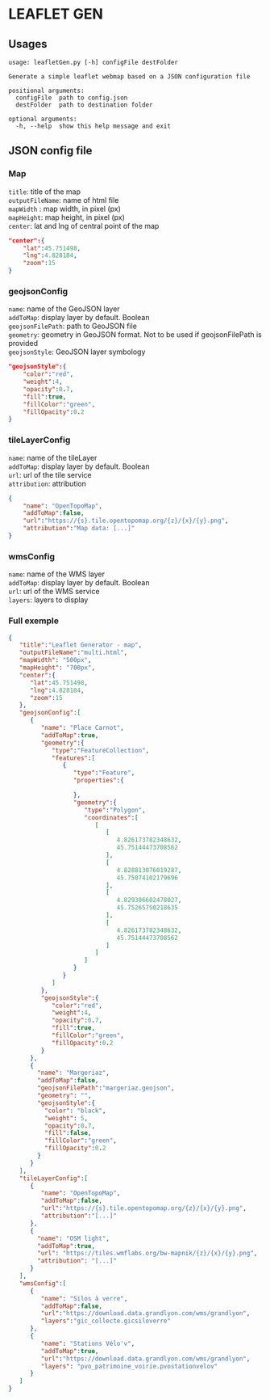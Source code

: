 # LEAFLET GEN

## Usages

```
usage: leafletGen.py [-h] configFile destFolder

Generate a simple leaflet webmap based on a JSON configuration file

positional arguments:
  configFile  path to config.json
  destFolder  path to destination folder

optional arguments:
  -h, --help  show this help message and exit
```

## JSON config file

### Map  
`title`: title of the map  
`outputFileName`: name of html file  
`mapWidth` : map width, in pixel (px)  
`mapHeight`: map height, in pixel (px)  
`center`: lat and lng of central point of the map  

```json
"center":{  
    "lat":45.751498,
    "lng":4.828184,
    "zoom":15
}
```

### geojsonConfig  
`name`: name of the GeoJSON layer  
`addToMap`: display layer by default. Boolean  
`geojsonFilePath`: path to GeoJSON file  
`geometry`: geometry in GeoJSON format. Not to be used if geojsonFilePath is provided  
`geojsonStyle`: GeoJSON layer symbology  

```json
"geojsonStyle":{  
    "color":"red",
    "weight":4,
    "opacity":0.7,
    "fill":true,
    "fillColor":"green",
    "fillOpacity":0.2
}
```

### tileLayerConfig  
`name`: name of the tileLayer  
`addToMap`: display layer by default. Boolean  
`url`: url of the tile service  
`attribution`: attribution  

```json
{  
    "name": "OpenTopoMap",
    "addToMap":false,
    "url":"https://{s}.tile.opentopomap.org/{z}/{x}/{y}.png",
    "attribution":"Map data: [...]"
} 
```

### wmsConfig  
`name`: name of the WMS layer  
`addToMap`: display layer by default. Boolean  
`url`: url of the WMS service  
`layers`: layers to display  

### Full exemple
```json
{  
   "title":"Leaflet Generator - map",
   "outputFileName":"multi.html",
   "mapWidth": "500px",
   "mapHeight": "700px",
   "center":{  
      "lat":45.751498,
      "lng":4.828184,
      "zoom":15
   },
   "geojsonConfig":[
      {  
         "name": "Place Carnot",
         "addToMap":true,
         "geometry":{  
            "type":"FeatureCollection",
            "features":[  
               {  
                  "type":"Feature",
                  "properties":{  

                  },
                  "geometry":{  
                     "type":"Polygon",
                     "coordinates":[  
                        [  
                           [  
                              4.826173782348632,
                              45.75144473708562
                           ],
                           [  
                              4.828813076019287,
                              45.75074102179696
                           ],
                           [  
                              4.829306602478027,
                              45.75265750218635
                           ],
                           [  
                              4.826173782348632,
                              45.75144473708562
                           ]
                        ]
                     ]
                  }
               }
            ]
         },
         "geojsonStyle":{  
            "color":"red",
            "weight":4,
            "opacity":0.7,
            "fill":true,
            "fillColor":"green",
            "fillOpacity":0.2
         }
      },
      {
        "name": "Margeriaz",
        "addToMap":false,
        "geojsonFilePath":"margeriaz.geojson",
        "geometry": "",
        "geojsonStyle":{
          "color": "black",
          "weight": 5,
          "opacity":0.7,
          "fill":false,
          "fillColor":"green",
          "fillOpacity":0.2
        }
      }
   ],
   "tileLayerConfig":[  
      {  
         "name": "OpenTopoMap",
         "addToMap":false,
         "url":"https://{s}.tile.opentopomap.org/{z}/{x}/{y}.png",
         "attribution":"[...]"
      },
      {
        "name": "OSM light",
        "addToMap":true,
        "url": "https://tiles.wmflabs.org/bw-mapnik/{z}/{x}/{y}.png",
        "attribution": "[...]"
      }
   ],
   "wmsConfig":[
      {  
         "name": "Silos à verre",
         "addToMap":false,
         "url":"https://download.data.grandlyon.com/wms/grandlyon",
         "layers":"gic_collecte.gicsiloverre"
      },
      {
         "name": "Stations Vélo'v",
         "addToMap":true,
         "url":"https://download.data.grandlyon.com/wms/grandlyon",
         "layers": "pvo_patrimoine_voirie.pvostationvelov"
      }
   ]
}
```